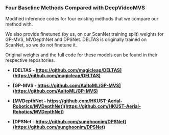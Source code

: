 ### Four Baseline Methods Compared with DeepVideoMVS

Modified inference codes for four existing methods that we compare our method with.

We also provide finetuned (by us, on our ScanNet training split) weights for GP-MVS, MVDepthNet and DPSNet. 
DELTAS is originally trained on ScanNet, so we do not finetune it.

Original weights and the full code for these models can be found in their respective repositories.

- **[DELTAS - https://github.com/magicleap/DELTAS](https://github.com/magicleap/DELTAS)**

- **[GP-MVS - https://github.com/AaltoML/GP-MVS](https://github.com/AaltoML/GP-MVS)**

- **[MVDepthNet - https://github.com/HKUST-Aerial-Robotics/MVDepthNet](https://github.com/HKUST-Aerial-Robotics/MVDepthNet)**

- **[DPSNet - https://github.com/sunghoonim/DPSNet](https://github.com/sunghoonim/DPSNet)**
